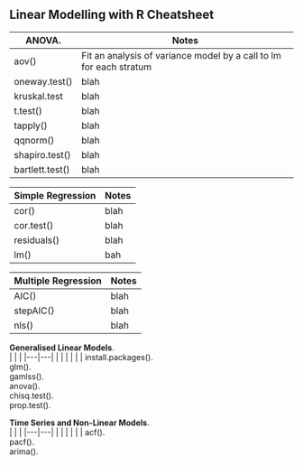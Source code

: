 ## Linear Modelling with R Cheatsheet
  
| **ANOVA**.  | Notes  |
| --- | --- |
| aov()  | Fit an analysis of variance model by a call to lm for each stratum  |
| oneway.test() | blah  |
| kruskal.test  |  blah |
| t.test()  | blah  |
| tapply()  | blah  |
| qqnorm()  | blah  |
| shapiro.test()  | blah  |
| bartlett.test() | blah  |


| **Simple Regression**  | Notes |  
| --- | --- |
| cor()  | blah |   
| cor.test()  |  blah |   
| residuals()  | blah  | 
| lm()  | bah  |


| **Multiple Regression**  | Notes  |
| --- | --- |
| AIC()  | blah  |
| stepAIC()  | blah  |
| nls()  | blah  |


**Generalised Linear Models**.  
|   |   |
|---|---|
|   |   |
|   |   |
install.packages().   
glm().  
gamlss().  
anova().  
chisq.test().  
prop.test().  

**Time Series and Non-Linear Models**.  
|   |   |
|---|---|
|   |   |
|   |   |
acf().   
pacf().   
arima().   




